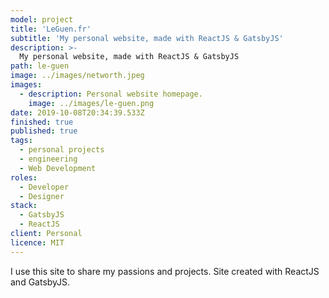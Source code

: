 ```yaml
---
model: project
title: 'LeGuen.fr'
subtitle: 'My personal website, made with ReactJS & GatsbyJS'
description: >-
  My personal website, made with ReactJS & GatsbyJS
path: le-guen
image: ../images/networth.jpeg
images:
  - description: Personal website homepage.
    image: ../images/le-guen.png
date: 2019-10-08T20:34:39.533Z
finished: true
published: true
tags:
  - personal projects
  - engineering
  - Web Development
roles:
  - Developer
  - Designer
stack:
  - GatsbyJS
  - ReactJS
client: Personal
licence: MIT
---
```


I use this site to share my passions and projects. Site created with ReactJS and GatsbyJS. 